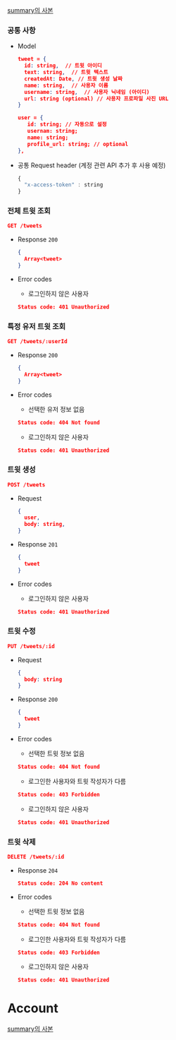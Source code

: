 [summary의 사본](https://www.notion.so/e1795f7dc43d46c5b72def842d9d4c85)

### 공통 사항

- Model

    ```json
    tweet = {
      id: string,  // 트윗 아이디
      text: string,  // 트윗 텍스트
      createdAt: Date, // 트윗 생성 날짜
      name: string,  // 사용자 이름
      username: string,  // 사용자 닉네임 (아이디)
      url: string (optional) // 사용자 프로파일 사진 URL
    }

    user = {
       id: string; // 자동으로 설정
       usernam: string;
       name: string;
       profile_url: string; // optional
    }, 
    ```

- 공통 Request header  (계정 관련 API 추가 후 사용 예정)

    ```jsx
    {
      "x-access-token" : string  
    }
    ```

### 전체 트윗 조회

```json
GET /tweets
```

- Response `200`

    ```json
    {
      Array<tweet>
    }
    ```

- Error codes
    - 로그인하지 않은 사용자

    ```json
    Status code: 401 Unauthorized
    ```

### 특정 유저 트윗 조회

```json
GET /tweets/:userId
```

- Response `200`

    ```json
    {
      Array<tweet>
    }
    ```

- Error codes
    - 선택한 유저 정보 없음

    ```json
    Status code: 404 Not found
    ```

    - 로그인하지 않은 사용자

    ```json
    Status code: 401 Unauthorized
    ```

### 트윗 생성

```json
POST /tweets
```

- Request

    ```json
    {
      user, 
      body: string,
    }
    ```

- Response `201`

    ```json
    {
      tweet
    }
    ```

- Error codes
    - 로그인하지 않은 사용자

    ```json
    Status code: 401 Unauthorized
    ```

### 트윗 수정

```json
PUT /tweets/:id
```

- Request

    ```json
    { 
      body: string
    }
    ```

- Response `200`

    ```json
    {
      tweet
    }
    ```

- Error codes
    - 선택한 트윗 정보 없음

    ```json
    Status code: 404 Not found
    ```

    - 로그인한 사용자와 트윗 작성자가 다름

    ```json
    Status code: 403 Forbidden
    ```

    - 로그인하지 않은 사용자

    ```json
    Status code: 401 Unauthorized
    ```

### 트윗 삭제

```json
DELETE /tweets/:id
```

- Response `204`

    ```json
    Status code: 204 No content
    ```

- Error codes
    - 선택한 트윗 정보 없음

    ```json
    Status code: 404 Not found
    ```

    - 로그인한 사용자와 트윗 작성자가 다름

    ```json
    Status code: 403 Forbidden
    ```

    - 로그인하지 않은 사용자

    ```json
    Status code: 401 Unauthorized
    ```

# Account

[summary의 사본](https://www.notion.so/0cfbd2d102e94738babe347559024109)
